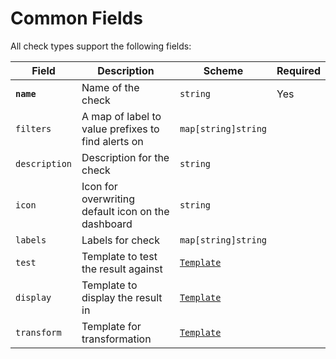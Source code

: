 # Common Fields

All check types support the following fields:

| Field         | Description                                        | Scheme                                  | Required |
| ------------- | -------------------------------------------------- | --------------------------------------- | -------- |
| **`name`**    | Name of the check                                  | `string`                                | Yes      |
| `filters`     | A map of label to value prefixes to find alerts on | `map[string]string`                     |          |
| `description` | Description for the check                          | `string`                                |          |
| `icon`        | Icon for overwriting default icon on the dashboard | `string`                                |          |
| `labels`      | Labels for check                                   | `map[string]string`                     |          |
| `test`        | Template to test the result against                | [`Template`](../concepts/templating.md) |          |
| `display`     | Template to display the result in                  | [`Template`](../concepts/templating.md) |          |
| `transform`   | Template for transformation                        | [`Template`](../concepts/templating.md) |          |